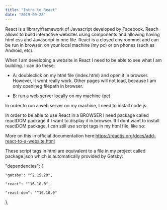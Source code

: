 ```yaml
---
title: "Intro to React"
date: "2019-09-28"
---
```


React is a library/framework of Javascript developed by Facebook. Reach allows to build interactive websites using components and allowing having html css and Javascript in one file. 
React is a closed environmnet and can be run in browser, on your local machine (my pc) or on phones (such as Android, etc).

When I am developing a website in React I need to be able to see what I am building. I can do these:

- A: doubleclick on my html file (index.html) and open it in browser. However, it wont really work. Other pages will not load, because I am only openineg filepath in browser.

- B: run a web server locally on my machine (pc)

In order to run a web server on my machine, I need to install node.js

In order to be able to use React in a BROWSER I need package called reactDOM package if I want to display it in browser. If I dont want to install reactDOM package, I can still use script tags in my html file, like so:

<script src="https://unpkg.com/react@16/umd/react.development.js" crossorigin></script>

<script src="https://unpkg.com/react-dom@16/umd/react-dom.development.js" crossorigin></script>

More on this in official documentation here:https://reactjs.org/docs/add-react-to-a-website.html

These script tags in html are equivalent to a file in my project called package.json which is automatically provided by Gatsby:

"dependencies": {

    "gatsby": "^2.15.28",

    "react": "^16.10.0",

    "react-dom": "^16.10.0"

},
